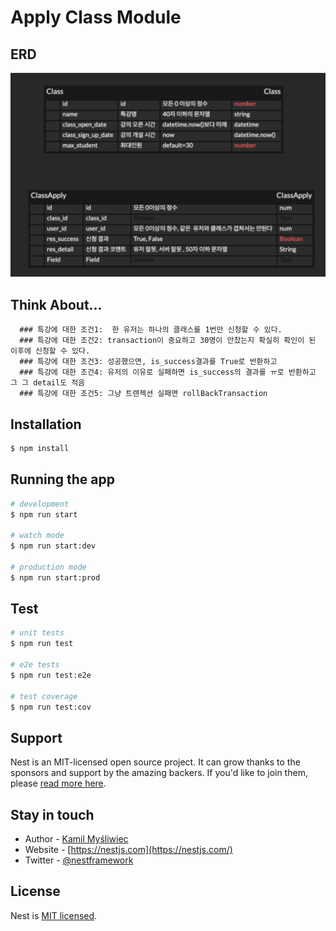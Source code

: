 # Apply Class Module

## ERD

![alt text](image.png)

## Think About...

      ### 특강에 대한 조건1:  한 유저는 하나의 클래스를 1번만 신청할 수 있다.
      ### 특강에 대한 조건2: transaction이 중요하고 30명이 안찼는지 확실히 확인이 된 이후에 신청할 수 있다.
      ### 특강에 대한 조건3: 성공했으면, is_success결과를 True로 반환하고
      ### 특강에 대한 조건4: 유저의 이유로 실패하면 is_success의 결과를 ㅠ로 반환하고 그 그 detail도 적음
      ### 특강에 대한 조건5: 그냥 트랜젝션 실패면 rollBackTransaction
      

## Installation

```bash
$ npm install
```

## Running the app

```bash
# development
$ npm run start

# watch mode
$ npm run start:dev

# production mode
$ npm run start:prod
```

## Test

```bash
# unit tests
$ npm run test

# e2e tests
$ npm run test:e2e

# test coverage
$ npm run test:cov
```

## Support

Nest is an MIT-licensed open source project. It can grow thanks to the sponsors and support by the amazing backers. If you'd like to join them, please [read more here](https://docs.nestjs.com/support).

## Stay in touch

- Author - [Kamil Myśliwiec](https://kamilmysliwiec.com)
- Website - [https://nestjs.com](https://nestjs.com/)
- Twitter - [@nestframework](https://twitter.com/nestframework)

## License

Nest is [MIT licensed](LICENSE).
